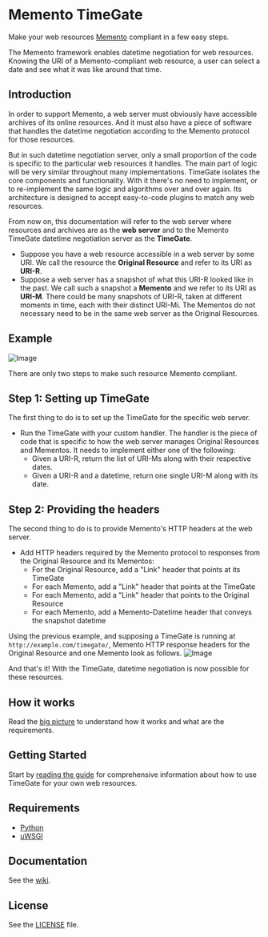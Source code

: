# Memento TimeGate
Make your web resources [Memento](http://www.mementoweb.org) compliant in a few easy steps.

The Memento framework enables datetime negotiation for web resources. Knowing the URI of a Memento-compliant web resource, a user can select a date and see what it was like around that time.


## Introduction

In order to support Memento, a web server must obviously have accessible archives of its online resources. And it must also have a piece of software that handles the datetime negotiation according to the Memento protocol for those resources.

But in such datetime negotiation server, only a small proportion of the code is specific to the particular web resources it handles. The main part of logic will be very similar throughout many implementations.
TimeGate isolates the core components and functionality. With it there's no need to implement, or to re-implement the same logic and algorithms over and over again.
Its architecture is designed to accept easy-to-code plugins to match any web resources.

From now on, this documentation will refer to the web server where resources and archives are as the **web server** and to the Memento TimeGate datetime negotiation server as the **TimeGate**.

* Suppose you have a web resource accessible in a web server by some URI. We call the resource the **Original Resource** and refer to its URI as **URI-R**.
* Suppose a web server has a snapshot of what this URI-R looked like in the past. We call such a snapshot a **Memento** and we refer to its URI as **URI-M**. There could be many snapshots of URI-R, taken at different moments in time, each with their distinct URI-Mi.
The Mementos do not necessary need to be in the same web server as the Original Resources.


## Example
![Image](https://raw.githubusercontent.com/mementoweb/timegate/master/doc/uris_example.png)

There are only two steps to make such resource Memento compliant.

## Step 1: Setting up TimeGate
The first thing to do is to set up the TimeGate for the specific web server.
* Run the TimeGate with your custom handler. The handler is the piece of code that is specific to how the web server manages Original Resources and Mementos. It needs to implement either one of the following:
  - Given a URI-R, return the list of URI-Ms along with their respective dates.
  - Given a URI-R and a datetime, return one single URI-M along with its date.

## Step 2: Providing the headers
The second thing to do is to provide Memento's HTTP headers at the web server.
* Add HTTP headers required by the Memento protocol to responses from the Original Resource and its Mementos:
  - For the Original Resource, add a "Link" header that points at its TimeGate
  - For each Memento, add a "Link" header that points at the TimeGate
  - For each Memento, add a "Link" header that points to the Original Resource
  - For each Memento, add a Memento-Datetime header that conveys the snapshot datetime

Using the previous example, and supposing a TimeGate is running at `http://example.com/timegate/`, Memento HTTP response headers for the Original Resource and one Memento look as follows.
![Image](https://raw.githubusercontent.com/mementoweb/timegate/master/doc/headers_example.png)

And that's it! With the TimeGate, datetime negotiation is now possible for these resources.

## How it works
Read the [big picture](https://github.com/mementoweb/timegate/wiki/The-Big-Picture) to understand how it works and what are the requirements.

## Getting Started
Start by [reading the guide](https://github.com/mementoweb/timegate/wiki/Getting-Started) for comprehensive information about how to use TimeGate for your own web resources.

## Requirements
* [Python](https://www.python.org)
* [uWSGI](http://uwsgi-docs.readthedocs.org/en/latest/)

## Documentation
See the [wiki](https://github.com/mementoweb/timegate/wiki).

## License
See the [LICENSE](https://github.com/mementoweb/timegate/blob/master/LICENSE) file.
